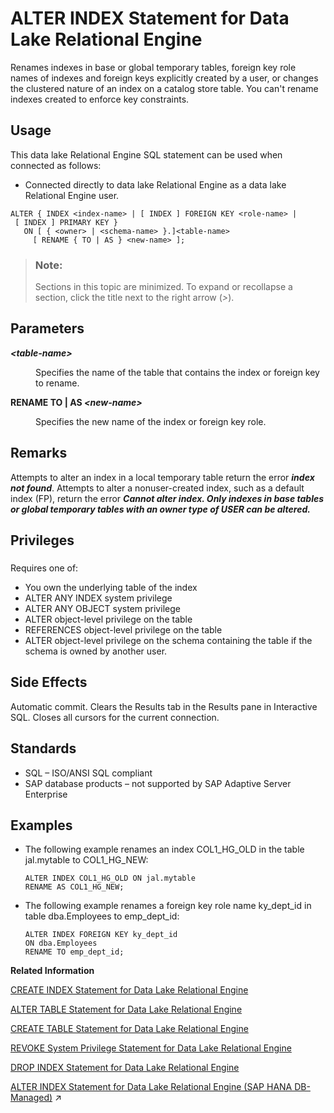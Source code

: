 <!-- loioa612b20e84f21015b756a29e4fc11d93 -->

# ALTER INDEX Statement for Data Lake Relational Engine

Renames indexes in base or global temporary tables, foreign key role names of indexes and foreign keys explicitly created by a user, or changes the clustered nature of an index on a catalog store table. You can't rename indexes created to enforce key constraints.



<a name="loioa612b20e84f21015b756a29e4fc11d93__section_azh_5fj_znb"/>

## Usage

This data lake Relational Engine SQL statement can be used when connected as follows:

-   Connected directly to data lake Relational Engine as a data lake Relational Engine user.



```
ALTER { INDEX <index-name> | [ INDEX ] FOREIGN KEY <role-name> | [ INDEX ] PRIMARY KEY }
   ON [ { <owner> | <schema-name> }.]<table-name>
     [ RENAME { TO | AS } <new-name> ];
```



> ### Note:  
> Sections in this topic are minimized. To expand or recollapse a section, click the title next to the right arrow \(*\>*\).



<a name="loioa612b20e84f21015b756a29e4fc11d93__alter_index_parameters1"/>

## Parameters


<dl>
<dt><b>

*<table-name\>*

</b></dt>
<dd>

Specifies the name of the table that contains the index or foreign key to rename.



</dd><dt><b>

RENAME TO | AS *<new-name\>*

</b></dt>
<dd>

Specifies the new name of the index or foreign key role.



</dd>
</dl>



<a name="loioa612b20e84f21015b756a29e4fc11d93__alter_index_remarks1"/>

## Remarks

Attempts to alter an index in a local temporary table return the error ***index not found***. Attempts to alter a nonuser-created index, such as a default index \(FP\), return the error ***Cannot alter index. Only indexes in base tables or global temporary tables with an owner type of USER can be altered.***



<a name="loioa612b20e84f21015b756a29e4fc11d93__alter_index_privilege1"/>

## Privileges



### 

Requires one of:

-   You own the underlying table of the index
-   ALTER ANY INDEX system privilege
-   ALTER ANY OBJECT system privilege
-   ALTER object-level privilege on the table
-   REFERENCES object-level privilege on the table
-   ALTER object-level privilege on the schema containing the table if the schema is owned by another user.



<a name="loioa612b20e84f21015b756a29e4fc11d93__alter_index_sideeffects1"/>

## Side Effects

Automatic commit. Clears the Results tab in the Results pane in Interactive SQL. Closes all cursors for the current connection.



<a name="loioa612b20e84f21015b756a29e4fc11d93__alter_index_standards1"/>

## Standards

-   SQL – ISO/ANSI SQL compliant
-   SAP database products – not supported by SAP Adaptive Server Enterprise



<a name="loioa612b20e84f21015b756a29e4fc11d93__alter_index_examples1"/>

## Examples

-   The following example renames an index COL1\_HG\_OLD in the table jal.mytable to COL1\_HG\_NEW:

    ```
    ALTER INDEX COL1_HG_OLD ON jal.mytable 
    RENAME AS COL1_HG_NEW;
    ```

-   The following example renames a foreign key role name ky\_dept\_id in table dba.Employees to emp\_dept\_id:

    ```
    ALTER INDEX FOREIGN KEY ky_dept_id
    ON dba.Employees 
    RENAME TO emp_dept_id;
    ```


**Related Information**  


[CREATE INDEX Statement for Data Lake Relational Engine](create-index-statement-for-data-lake-relational-engine-a617ca4.md "Creates an index on a specified table, or pair of tables. Once an index is created, it is never referenced in a SQL statement again except to delete it using the DROP INDEX statement.")

[ALTER TABLE Statement for Data Lake Relational Engine](alter-table-statement-for-data-lake-relational-engine-39f1ec0.md "Modifies a table definition.")

[CREATE TABLE Statement for Data Lake Relational Engine](create-table-statement-for-data-lake-relational-engine-a619764.md "Creates a new table in the database or on a remote server.")

[REVOKE System Privilege Statement for Data Lake Relational Engine](revoke-system-privilege-statement-for-data-lake-relational-engine-a3eadda.md "Removes specific system privileges from specific users and the right to administer the privilege.")

[DROP INDEX Statement for Data Lake Relational Engine](drop-index-statement-for-data-lake-relational-engine-82d6c17.md "Removes an index from the database.")

[ALTER INDEX Statement for Data Lake Relational Engine (SAP HANA DB-Managed)](https://help.sap.com/viewer/a898e08b84f21015969fa437e89860c8/2023_4_QRC/en-US/daf745a457cc4f3ba56275c28dc14929.html "Renames indexes in base or global temporary tables, foreign key role names of indexes and foreign keys explicitly created by a user, or changes the clustered nature of an index on a catalog store table. You can't rename indexes created to enforce key constraints.") :arrow_upper_right:

